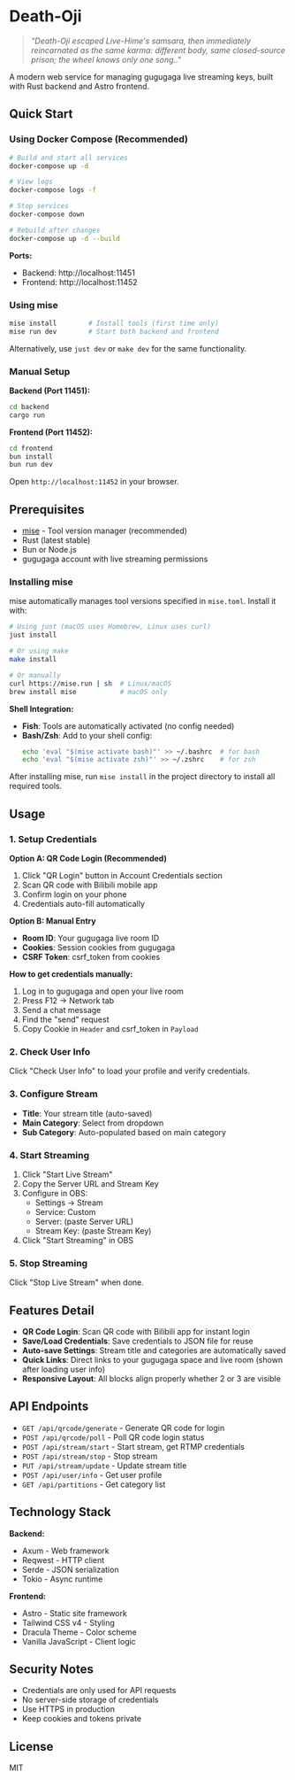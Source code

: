 # Death-Oji

> *"Death-Oji escaped Live-Hime's samsara,*
> *then immediately reincarnated as the same karma:*
> *different body, same closed-source prison;*
> *the wheel knows only one song.."*

A modern web service for managing gugugaga live streaming keys, built with Rust backend and Astro frontend.

## Quick Start

### Using Docker Compose (Recommended)

```bash
# Build and start all services
docker-compose up -d

# View logs
docker-compose logs -f

# Stop services
docker-compose down

# Rebuild after changes
docker-compose up -d --build
```

**Ports:**
- Backend: http://localhost:11451
- Frontend: http://localhost:11452

### Using mise

```bash
mise install        # Install tools (first time only)
mise run dev        # Start both backend and frontend
```

Alternatively, use `just dev` or `make dev` for the same functionality.

### Manual Setup

**Backend (Port 11451):**
```bash
cd backend
cargo run
```

**Frontend (Port 11452):**
```bash
cd frontend
bun install
bun run dev
```

Open `http://localhost:11452` in your browser.

## Prerequisites

- [mise](https://github.com/jdx/mise) - Tool version manager (recommended)
- Rust (latest stable)
- Bun or Node.js
- gugugaga account with live streaming permissions

### Installing mise

mise automatically manages tool versions specified in `mise.toml`. Install it with:

```bash
# Using just (macOS uses Homebrew, Linux uses curl)
just install

# Or using make
make install

# Or manually
curl https://mise.run | sh  # Linux/macOS
brew install mise           # macOS only
```

**Shell Integration:**
- **Fish**: Tools are automatically activated (no config needed)
- **Bash/Zsh**: Add to your shell config:
  ```bash
  echo 'eval "$(mise activate bash)"' >> ~/.bashrc  # for bash
  echo 'eval "$(mise activate zsh)"' >> ~/.zshrc    # for zsh
  ```

After installing mise, run `mise install` in the project directory to install all required tools.

## Usage

### 1. Setup Credentials

**Option A: QR Code Login (Recommended)**
1. Click "QR Login" button in Account Credentials section
2. Scan QR code with Bilibili mobile app
3. Confirm login on your phone
4. Credentials auto-fill automatically

**Option B: Manual Entry**
- **Room ID**: Your gugugaga live room ID
- **Cookies**: Session cookies from gugugaga
- **CSRF Token**: csrf_token from cookies

**How to get credentials manually:**
1. Log in to gugugaga and open your live room
2. Press F12 → Network tab
3. Send a chat message
4. Find the "send" request
5. Copy Cookie in `Header` and csrf_token in `Payload`

### 2. Check User Info

Click "Check User Info" to load your profile and verify credentials.

### 3. Configure Stream

- **Title**: Your stream title (auto-saved)
- **Main Category**: Select from dropdown
- **Sub Category**: Auto-populated based on main category

### 4. Start Streaming

1. Click "Start Live Stream"
2. Copy the Server URL and Stream Key
3. Configure in OBS:
   - Settings → Stream
   - Service: Custom
   - Server: (paste Server URL)
   - Stream Key: (paste Stream Key)
4. Click "Start Streaming" in OBS

### 5. Stop Streaming

Click "Stop Live Stream" when done.

## Features Detail

- **QR Code Login**: Scan QR code with Bilibili app for instant login
- **Save/Load Credentials**: Save credentials to JSON file for reuse
- **Auto-save Settings**: Stream title and categories are automatically saved
- **Quick Links**: Direct links to your gugugaga space and live room (shown after loading user info)
- **Responsive Layout**: All blocks align properly whether 2 or 3 are visible

## API Endpoints

- `GET /api/qrcode/generate` - Generate QR code for login
- `POST /api/qrcode/poll` - Poll QR code login status
- `POST /api/stream/start` - Start stream, get RTMP credentials
- `POST /api/stream/stop` - Stop stream
- `PUT /api/stream/update` - Update stream title
- `POST /api/user/info` - Get user profile
- `GET /api/partitions` - Get category list

## Technology Stack

**Backend:**
- Axum - Web framework
- Reqwest - HTTP client
- Serde - JSON serialization
- Tokio - Async runtime

**Frontend:**
- Astro - Static site framework
- Tailwind CSS v4 - Styling
- Dracula Theme - Color scheme
- Vanilla JavaScript - Client logic

## Security Notes

- Credentials are only used for API requests
- No server-side storage of credentials
- Use HTTPS in production
- Keep cookies and tokens private

## License

MIT
